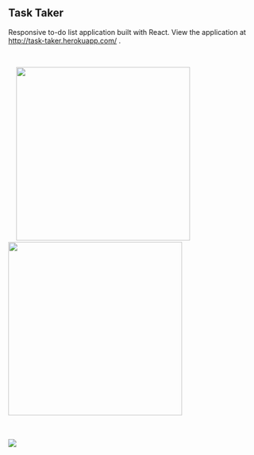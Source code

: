 ## Task Taker

Responsive to-do list application built with React. View the application at http://task-taker.herokuapp.com/ .
&nbsp;

&nbsp;

&nbsp;&nbsp;&nbsp;&nbsp;<img src="http://drive.google.com/uc?export=view&id=1BODNfmshhCHfJRAuyPBRC5--10b6hUWm" height="350">&nbsp;&nbsp;&nbsp;&nbsp;&nbsp;&nbsp;&nbsp;&nbsp;&nbsp;&nbsp;&nbsp;&nbsp;&nbsp;&nbsp;&nbsp;&nbsp;&nbsp;&nbsp;&nbsp;&nbsp;&nbsp;<img src="http://drive.google.com/uc?export=view&id=120QG3k-4b3cHyNiE1zld-yEbB5yXmfkn" height="350">
&nbsp;

&nbsp;


<img src="http://drive.google.com/uc?export=view&id=1OxBb4j9Qe45QePexOYOjHd29kM58XqDM">


